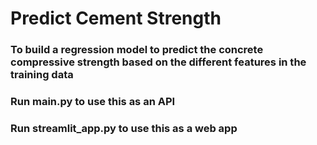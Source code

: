 # Predict Cement Strength
### To build a regression model to predict the concrete compressive strength based on the different features in the training data
### Run main.py to use this as an API
### Run streamlit_app.py to use this as a web app




